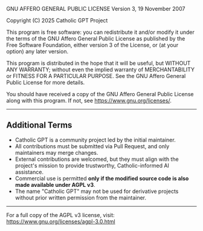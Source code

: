 GNU AFFERO GENERAL PUBLIC LICENSE
Version 3, 19 November 2007

Copyright (C) 2025 Catholic GPT Project

This program is free software: you can redistribute it and/or modify
it under the terms of the GNU Affero General Public License as published by
the Free Software Foundation, either version 3 of the License, or
(at your option) any later version.

This program is distributed in the hope that it will be useful,
but WITHOUT ANY WARRANTY; without even the implied warranty of
MERCHANTABILITY or FITNESS FOR A PARTICULAR PURPOSE.  See the
GNU Affero General Public License for more details.

You should have received a copy of the GNU Affero General Public License
along with this program.  If not, see <https://www.gnu.org/licenses/>.

---

## Additional Terms

- Catholic GPT is a community project led by the initial maintainer.
- All contributions must be submitted via Pull Request, and only maintainers may merge changes.
- External contributions are welcomed, but they must align with the project's mission to provide trustworthy, Catholic-informed AI assistance.
- Commercial use is permitted **only if the modified source code is also made available under AGPL v3**.
- The name "Catholic GPT" may not be used for derivative projects without prior written permission from the maintainer.

---

For a full copy of the AGPL v3 license, visit:
https://www.gnu.org/licenses/agpl-3.0.html
